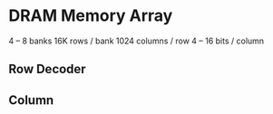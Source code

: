 # DRAM Memory Array

4 – 8 banks
16K rows / bank
1024 columns / row
4 – 16 bits / column

## Row Decoder

## Column
